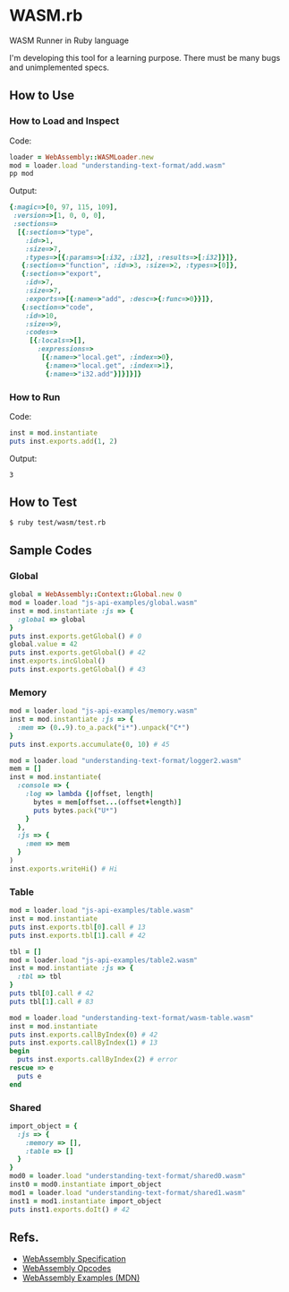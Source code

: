 WASM.rb
====

WASM Runner in Ruby language

I'm developing this tool for a learning purpose.
There must be many bugs and unimplemented specs.

How to Use
---

### How to Load and Inspect

Code:

```ruby
loader = WebAssembly::WASMLoader.new
mod = loader.load "understanding-text-format/add.wasm"
pp mod
```

Output:

```ruby
{:magic=>[0, 97, 115, 109],
 :version=>[1, 0, 0, 0],
 :sections=>
  [{:section=>"type",
    :id=>1,
    :size=>7,
    :types=>[{:params=>[:i32, :i32], :results=>[:i32]}]},
   {:section=>"function", :id=>3, :size=>2, :types=>[0]},
   {:section=>"export",
    :id=>7,
    :size=>7,
    :exports=>[{:name=>"add", :desc=>{:func=>0}}]},
   {:section=>"code",
    :id=>10,
    :size=>9,
    :codes=>
     [{:locals=>[],
       :expressions=>
        [{:name=>"local.get", :index=>0},
         {:name=>"local.get", :index=>1},
         {:name=>"i32.add"}]}]}]}
```

### How to Run

Code:

```ruby
inst = mod.instantiate
puts inst.exports.add(1, 2)
```

Output:

```
3
```

How to Test
----

```
$ ruby test/wasm/test.rb
```

Sample Codes
----

### Global 

```ruby
global = WebAssembly::Context::Global.new 0
mod = loader.load "js-api-examples/global.wasm"
inst = mod.instantiate :js => {
  :global => global
}
puts inst.exports.getGlobal() # 0
global.value = 42
puts inst.exports.getGlobal() # 42
inst.exports.incGlobal()
puts inst.exports.getGlobal() # 43
```

### Memory

```ruby
mod = loader.load "js-api-examples/memory.wasm"
inst = mod.instantiate :js => {
  :mem => (0..9).to_a.pack("i*").unpack("C*")
}
puts inst.exports.accumulate(0, 10) # 45
```

```ruby
mod = loader.load "understanding-text-format/logger2.wasm"
mem = []
inst = mod.instantiate(
  :console => {
    :log => lambda {|offset, length|
      bytes = mem[offset...(offset+length)]
      puts bytes.pack("U*")
    }
  },
  :js => {
    :mem => mem
  }
)
inst.exports.writeHi() # Hi
```

### Table

```ruby
mod = loader.load "js-api-examples/table.wasm"
inst = mod.instantiate
puts inst.exports.tbl[0].call # 13
puts inst.exports.tbl[1].call # 42
```

```ruby
tbl = []
mod = loader.load "js-api-examples/table2.wasm"
inst = mod.instantiate :js => {
  :tbl => tbl
}
puts tbl[0].call # 42
puts tbl[1].call # 83
```

```ruby
mod = loader.load "understanding-text-format/wasm-table.wasm"
inst = mod.instantiate
puts inst.exports.callByIndex(0) # 42
puts inst.exports.callByIndex(1) # 13
begin
  puts inst.exports.callByIndex(2) # error
rescue => e
  puts e
end
```

### Shared

```ruby
import_object = {
  :js => {
    :memory => [],
    :table => []
  }
}
mod0 = loader.load "understanding-text-format/shared0.wasm"
inst0 = mod0.instantiate import_object
mod1 = loader.load "understanding-text-format/shared1.wasm"
inst1 = mod1.instantiate import_object
puts inst1.exports.doIt() # 42
```

Refs.
----

- [WebAssembly Specification](https://webassembly.github.io/spec/)
- [WebAssembly Opcodes](https://pengowray.github.io/wasm-ops/)
- [WebAssembly Examples (MDN)](https://github.com/mdn/webassembly-examples)